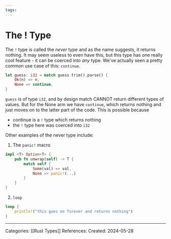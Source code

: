 ```yaml
---
tags:
---
```

# The ! Type
The `!` type is called the _never_ type and as the name suggests, it returns nothing. It may seem useless to even have this, but this type has one really cool feature - it can be coerced into _any_ type. We've actually seen a pretty common use case of this: `continue`.

```rust
let guess: i32 = match guess.trim().parse() {
	Ok(n) => n,
	None => continue,
}
```
`guess` is of type `i32`, and by design match CANNOT return different types of values. But for the None arm we have `continue`, which returns nothing and just moves on to the latter part of the code. This is possible because 
- continue is a `!` type which returns nothing
- the `!` type here was coerced into `i32` 

Other examples of the never type include:
1) The `panic!` macro
``` rust
impl <T> Option<T> {
	pub fn unwrap(self) -> T {
		match self {
			Some(val) => val,
			None => panic!(...)
		}
	}
}
```

2) `loop`
``` rust
loop {
	println!("this goes on forever and returns nothing")
}
```

---
Categories: [[Rust Types]]
References:
Created: 2024-05-28
